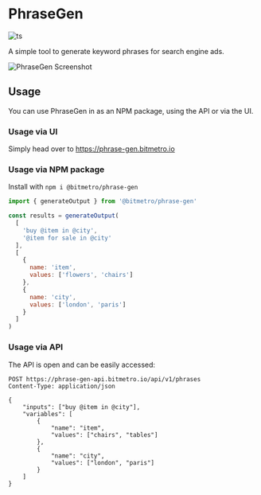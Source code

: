 # PhraseGen

![ts](https://flat.badgen.net/badge/-/TypeScript?icon=typescript&label&labelColor=blue&color=555555)

A simple tool to generate keyword phrases for search engine ads.

![PhraseGen Screenshot](https://i.imgur.com/Evs4Aem.png)

## Usage

You can use PhraseGen in as an NPM package, using the API or via the UI.

### Usage via UI

Simply head over to https://phrase-gen.bitmetro.io

### Usage via NPM package

Install with `npm i @bitmetro/phrase-gen`

```js
import { generateOutput } from '@bitmetro/phrase-gen'

const results = generateOutput(
  [
    'buy @item in @city',
    '@item for sale in @city'
  ],
  [
    {
      name: 'item',
      values: ['flowers', 'chairs']
    },
    {
      name: 'city',
      values: ['london', 'paris']
    }
  ]
)
```

### Usage via API

The API is open and can be easily accessed:
```http
POST https://phrase-gen-api.bitmetro.io/api/v1/phrases
Content-Type: application/json

{
    "inputs": ["buy @item in @city"],
    "variables": [
        {
            "name": "item",
            "values": ["chairs", "tables"]
        },
        {
            "name": "city",
            "values": ["london", "paris"]
        }
    ]
}
```